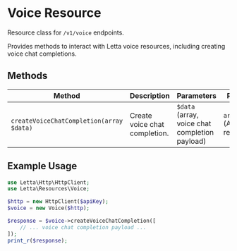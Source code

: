 # Voice Resource

Resource class for `/v1/voice` endpoints.

Provides methods to interact with Letta voice resources, including creating voice chat completions.

## Methods

| Method | Description | Parameters | Returns |
|--------|-------------|------------|---------|
| `createVoiceChatCompletion(array $data)` | Create voice chat completion. | `$data` (array, voice chat completion payload) | `array` (API response) |

## Example Usage

```php
use Letta\Http\HttpClient;
use Letta\Resources\Voice;

$http = new HttpClient($apiKey);
$voice = new Voice($http);

$response = $voice->createVoiceChatCompletion([
    // ... voice chat completion payload ...
]);
print_r($response);
``` 